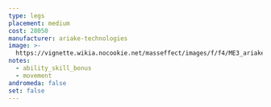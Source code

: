 ```yaml
---
type: legs
placement: medium
cost: 28050
manufacturer: ariake-technologies
image: >-
  https://vignette.wikia.nocookie.net/masseffect/images/f/f4/ME3_ariake_technologies_legs.png/revision/latest/scale-to-width-down/100?cb=20120314171912
notes:
  - ability_skill_bonus
  - movement
andromeda: false
set: false
---
```

